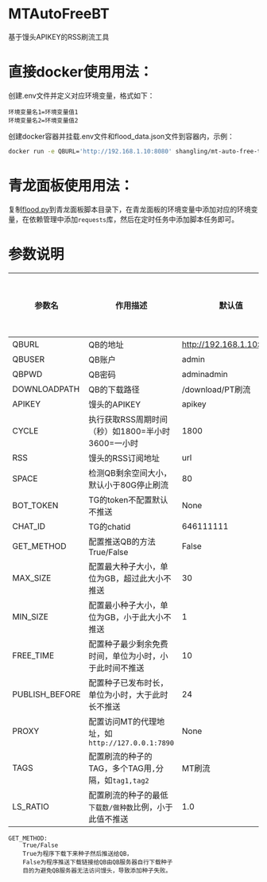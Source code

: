 # MTAutoFreeBT
基于馒头APIKEY的RSS刷流工具

# 直接docker使用用法：
创建.env文件并定义对应环境变量，格式如下：
```
环境变量名1=环境变量值1
环境变量名2=环境变量值2
```
创建docker容器并挂载.env文件和flood_data.json文件到容器内，示例：
```bash
docker run -e QBURL='http://192.168.1.10:8080' shangling/mt-auto-free-to-qb:latest -v ./flood_data.json:/app/flood_data.json -v ./.env:/app/.env
```

# 青龙面板使用用法：
复制[flood.py](./app/flood.py)到青龙面板脚本目录下，在青龙面板的环境变量中添加对应的环境变量，在依赖管理中添加`requests`库，然后在定时任务中添加脚本任务即可。

# 参数说明

| 参数名          | 作用描述                              | 默认值                      | 是否可为空 |
|--------------|-----------------------------------|--------------------------|-------|
| QBURL        | QB的地址                             | http://192.168.1.10:8080 | 否     |
| QBUSER       | QB账户                              | admin                    | 否     |
| QBPWD        | QB密码                              | adminadmin               | 否     |
| DOWNLOADPATH | QB的下载路径                           | /download/PT刷流           | 否     |
| APIKEY       | 馒头的APIKEY                         | apikey                   | 否     |
| CYCLE        | 执行获取RSS周期时间（秒）如1800=半小时  3600=一小时 | 1800                     | 是     |
| RSS          | 馒头的RSS订阅地址                        | url                      | 否     |
| SPACE        | 检测QB剩余空间大小，默认小于80G停止刷流            | 80                       | 是     |
| BOT_TOKEN    | TG的token不配置默认不推送                  | None                | 是     |
| CHAT_ID      | TG的chatid                         | 646111111                | 是     |
| GET_METHOD   | 配置推送QB的方法   True/False            | False                    | 是     |
| MAX_SIZE     | 配置最大种子大小，单位为GB，超过此大小不推送 | 30                       | 是     |
| MIN_SIZE     | 配置最小种子大小，单位为GB，小于此大小不推送 | 1                        | 是     |
| FREE_TIME    | 配置种子最少剩余免费时间，单位为小时，小于此时间不推送 | 10                       | 是     |
| PUBLISH_BEFORE | 配置种子已发布时长，单位为小时，大于此时长不推送 | 24                       | 是     |
| PROXY        | 配置访问MT的代理地址，如`http://127.0.0.1:7890` | None                     | 是     |
| TAGS         | 配置刷流的种子的TAG，多个TAG用`,`分隔，如`tag1,tag2` | MT刷流                   | 是     |
| LS_RATIO     | 配置刷流的种子的最低`下载数/做种数`比例，小于此值不推送 | 1.0                      | 是     |



```
GET_METHOD:
    True/False
    True为程序下载下来种子然后推送给QB，
    False为程序推送下载链接给QB由QB服务器自行下载种子
    目的为避免QB服务器无法访问馒头，导致添加种子失败。
```